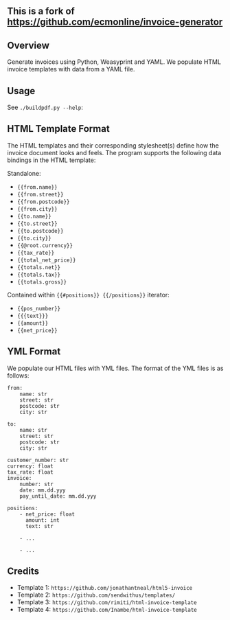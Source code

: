 ## This is a fork of https://github.com/ecmonline/invoice-generator

## Overview
Generate invoices using Python, Weasyprint and YAML. We populate HTML invoice
templates with data from a YAML file.

## Usage 
See `./buildpdf.py --help`:

## HTML Template Format
The HTML templates and their corresponding stylesheet(s) define how the invoice
document looks and feels. The program supports the following data bindings in
the HTML template:

Standalone:
- `{{from.name}}`
- `{{from.street}}`
- `{{from.postcode}}`
- `{{from.city}} `
- `{{to.name}}`
- `{{to.street}}`
- `{{to.postcode}} `
- `{{to.city}}`
- `{{@root.currency}} `
- `{{tax_rate}}`
- `{{total_net_price}}`
- `{{totals.net}}`
- `{{totals.tax}}`
- `{{totals.gross}}`

Contained within `{{#positions}} {{/positions}}`  iterator:
- `{{pos_number}} `
- `{{{text}}}` 
- `{{amount}}`
- `{{net_price}} `
   
## YML Format
We populate our HTML files with YML files. The format of the YML files is as 
follows:
```
from:
    name: str
    street: str
    postcode: str
    city: str

to:
    name: str
    street: str
    postcode: str
    city: str

customer_number: str
currency: float
tax_rate: float
invoice:
    number: str
    date: mm.dd.yyy
    pay_until_date: mm.dd.yyy

positions:
    - net_price: float
      amount: int
      text: str
     
    - ...
    
    - ...
```
    
## Credits
- Template 1: `https://github.com/jonathantneal/html5-invoice`
- Template 2: `https://github.com/sendwithus/templates/`
- Template 3: `https://github.com/rimiti/html-invoice-template`
- Template 4: `https://github.com/Inambe/html-invoice-template`